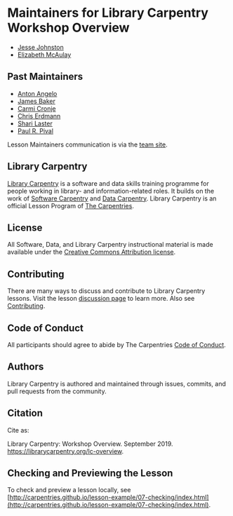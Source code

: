 # Maintainers for Library Carpentry Workshop Overview

- [Jesse Johnston](https://github.com/morskyjezek)
- [Elizabeth McAulay](https://github.com/emcaulay)


## Past Maintainers

- [Anton Angelo](https://github.com/antonangelo)
- [James Baker](https://github.com/drjwbaker)
- [Carmi Cronje](https://github.com/ccronje)
- [Chris Erdmann](https://github.com/libcce)
- [Shari Laster](https://github.com/sharilaster) 
- [Paul R. Pival](https://github.com/ppival)


Lesson Maintainers communication is via the [team site](https://github.com/orgs/LibraryCarpentry/teams/lc-overview-maintainers).

## Library Carpentry

[Library Carpentry](https://librarycarpentry.org) is a software and data skills training programme for people working in library- and information-related roles. It builds on the work of [Software Carpentry](http://software-carpentry.org/) and [Data Carpentry](http://www.datacarpentry.org/). Library Carpentry is an official Lesson Program of [The Carpentries](https://carpentries.org/).

## License

All Software, Data, and Library Carpentry instructional material is made available under the [Creative Commons Attribution
license](https://github.com/LibraryCarpentry/lc-overview/blob/gh-pages/LICENSE.md).

## Contributing

There are many ways to discuss and contribute to Library Carpentry lessons. Visit the lesson [discussion page](https://librarycarpentry.org/lc-overview/discuss/index.html) to learn more. Also see [Contributing](https://github.com/LibraryCarpentry/lc-overview/blob/gh-pages/CONTRIBUTING.md).

## Code of Conduct

All participants should agree to abide by The Carpentries [Code of Conduct](https://docs.carpentries.org/topic_folders/policies/code-of-conduct.html).

## Authors

Library Carpentry is authored and maintained through issues, commits, and pull requests from the community.

## Citation

Cite as:

Library Carpentry: Workshop Overview. September 2019. https://librarycarpentry.org/lc-overview.

## Checking and Previewing the Lesson

To check and preview a lesson locally, see [http://carpentries.github.io/lesson-example/07-checking/index.html](http://carpentries.github.io/lesson-example/07-checking/index.html).
